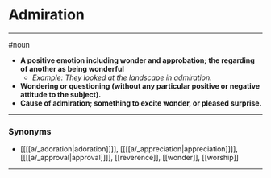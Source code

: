 # Admiration
---
#noun
- **A positive emotion including wonder and approbation; the regarding of another as being wonderful**
	- _Example: They looked at the landscape in admiration._
- **Wondering or questioning (without any particular positive or negative attitude to the subject).**
- **Cause of admiration; something to excite wonder, or pleased surprise.**
---
### Synonyms
- [[[[a/_adoration|adoration]]]], [[[[a/_appreciation|appreciation]]]], [[[[a/_approval|approval]]]], [[reverence]], [[wonder]], [[worship]]
---
